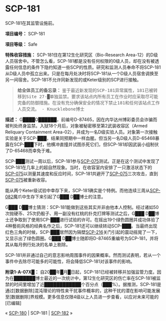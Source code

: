# SCP-181
                        




SCP-181在其监管设施前。



**項目编号：** SCP-181

**項目等级：** Safe

**特殊收容措施：** SCP-181住在第12生化研究区（Bio-Research Area-12）的D级人员宿舍中。不管怎么看，SCP-181都是没有任何权限的0级人员，却在没有被透露任何信息的条件下隐约知道一些SCP的性质。研究和监测人员奉命不将SCP-181从D级人员中孤立出来。只是在每月处决时将SCP-181从一个D级人员宿舍调换至另一间宿舍。SCP-181不允许同新发现的或Keter级别的SCP进行接触。


> **给全体员工的备忘录：** 
<tt>&#37492;&#20110;&#26368;&#36817;&#26032;&#21457;&#29616;&#30340;SCP-181&#24322;&#24120;&#23646;&#24615;&#65292;181&#24050;&#34987;&#36716;&#31227;&#21040;Site 27-&#9608;&#21333;&#29420;&#30417;&#31105;&#12290;&#35201;&#27714;&#35813;&#31449;&#28857;&#20869;&#25152;&#26377;&#21592;&#24037;&#22312;&#20316;&#19994;&#26102;&#24212;&#37319;&#21462;&#23613;&#21487;&#33021;&#23436;&#22791;&#30340;&#38450;&#24481;&#25514;&#26045;&#12290;&#22312;&#27809;&#26377;&#20805;&#20998;&#30830;&#20445;&#23433;&#20840;&#30340;&#24773;&#20917;&#19979;&#31105;&#27490;181&#21644;&#20219;&#20309;&#35813;&#31449;&#28857;&#24037;&#20316;&#20154;&#21592;&#20132;&#27969;&#12290; - Knucklebone&#21338;&#22763;</tt>
> 

**描述：** G████O██████，前编号D-87465，因在内华达州博彩委员会诈骗而被判处终身监禁。入狱18个月后，对象被秘密移至第2武装收容区（Armed Reliquary Containment Area-02），并成为一名D级实验人员。对象第一次接触实验是关于SCP-███，结果同预期中一样血腥。但当另一名D级人员D-65468暴露在SCP-███下时，他横冲直撞并试图杀死它们，但SCP-181却因武装小组制伏了D-65468而幸免于难。

SCP-███测试一周以后，SCP-181参与[SCP-075](/scp-075)测试。正是在这个测试中发现了SCP-181在几率上的超自然现象。当时，在收容室内安排了一只激活状态下的[SCP-075](/scp-075)以测量其速度和反应时间，SCP-181共避开了[SCP-075](/scp-075)三次攻击，直到[SCP-075](/scp-075)被重新收容。

能从两个Keter级试验中幸存下来，SCP-181确实是个特例。而他连续三周从[SCP-082](/scp-082)魔爪中生存下来引起了G███ D██博士的注意。

G███ D██博士猜测：SCP-181能做到这些其实并非由他本人控制。经过诸如50次抛硬币、25次扔骰子、用一副没有红桃的扑克打牌等测试之后，G███ D██博士还争取到了使用SCP-███进行试验的许可。在摇出19个绿色圆圈并成功体验了4种藝術风格的经典名作之后，SCP-181还可以继续转动SCP-███。当最终出现红色三角的时候，SCP-███居然因为隔壁[SCP-216](/scp-216)关门引起的震动摇晃了一下，又显示出了绿色圆圈。G███ D██博士随即将D-87465重编号为SCP-181，并将其从每月例行处决的名单上剔除。

SCP-181并非通过自己的意志影响周围事件的因果概率。然而测试表明，若从一个事件中去除尽可能多的可能性，将会降低SCP-181对该事件的影响。

**附录1-A-07X█：** 自20██年█月█日起，SCP-181已经被转移并加强监管力度。因为在███████博士最近的一次统计中，第12生化研究区的伤亡率在SCP-181被监禁的时间里增加了近████████████个百分点（███%）。据推测，SCP-181是通过[数据删除]混沌理论的特性来干扰事件概率的，这种干扰的潜在影响可能发展至[数据删除]界规模。更多信息仅限4级以上人员进一步查看，以应对未来可能的[已编辑]



« [SCP-180](/scp-180) | SCP-181 | [SCP-182](/scp-182) »





                    